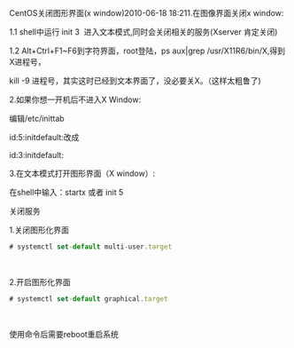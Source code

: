 CentOS关闭图形界面(x window)2010-06-18 18:211.在图像界面关闭x window:

1.1 shell中运行 init 3  进入文本模式,同时会关闭相关的服务(Xserver 肯定关闭)

1.2 Alt+Ctrl+F1~F6到字符界面，root登陆，ps aux|grep /usr/X11R6/bin/X,得到X进程号，

kill -9 进程号，其实这时已经到文本界面了，没必要关X。（这样太粗鲁了)



2.如果你想一开机后不进入X Window:

编辑/etc/inittab

id:5:initdefault:改成

id:3:initdefault:



3.在文本模式打开图形界面（X window）:

在shell中输入：startx 或者 init 5





关闭服务

1.关闭图形化界面

```javascript
# systemctl set-default multi-user.target
```

 

2.开启图形化界面

```javascript
# systemctl set-default graphical.target
```

 

使用命令后需要reboot重启系统